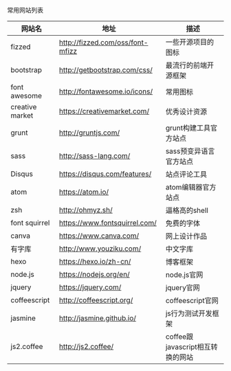 常用网站列表

| 网站名 |地址| 描述|
|---|---|---|
| fizzed |http://fizzed.com/oss/font-mfizz | 一些开源项目的图标|
| bootstrap |http://getbootstrap.com/css/ | 最流行的前端开源框架|
| font awesome |http://fontawesome.io/icons/ | 常用图标 |
| creative market |https://creativemarket.com/ | 优秀设计资源 |
| grunt |http://gruntjs.com/ | grunt构建工具官方站点 |
| sass |http://sass-lang.com/ | sass预变异语言官方站点 |
| Disqus |https://disqus.com/features/ | 站点评论工具 |
| atom |https://atom.io/ |atom编辑器官方站点|
|  zsh |http://ohmyz.sh/ |逼格高的shell |
| font squirrel | https://www.fontsquirrel.com/ | 免费的字体|
| canva |  https://www.canva.com/ |  网上设计作品 |
| 有字库| http://www.youziku.com/ | 中文字库 |
| hexo | https://hexo.io/zh-cn/ | 博客框架 |
| node.js | https://nodejs.org/en/ | node.js官网 |
| jquery | https://jquery.com/ | jquery官网 |
| coffeescript | http://coffeescript.org/ | coffeescript官网|
| jasmine | http://jasmine.github.io/ | js行为测试开发框架 |
| js2.coffee | http://js2.coffee/ | coffee跟javascript相互转换的网站 |
